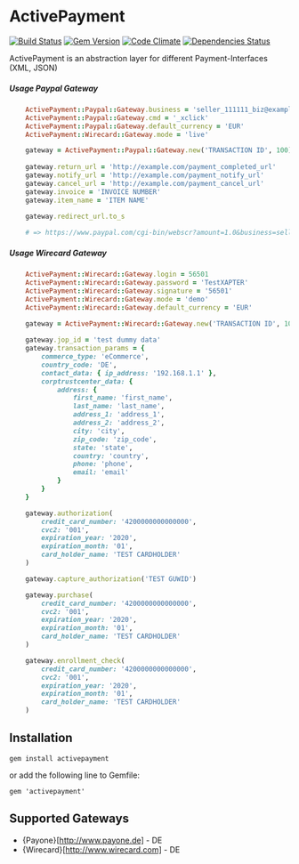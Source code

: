 ActivePayment
=============

[![Build Status](https://api.travis-ci.org/aklaiber/activepayment.svg)][travis]
[![Gem Version](http://img.shields.io/gem/v/activepayment.svg)][gem]
[![Code Climate](http://img.shields.io/codeclimate/github/aklaiber/activepayment.svg)][codeclimate]
[![Dependencies Status](http://img.shields.io/gemnasium/aklaiber/activepayment.svg)][gemnasium]

[travis]: https://travis-ci.org/aklaiber/activepayment
[gem]: https://rubygems.org/gems/activepayment
[codeclimate]: https://codeclimate.com/github/aklaiber/activepayment
[gemnasium]: https://gemnasium.com/aklaiber/activepayment


ActivePayment is an abstraction layer for different Payment-Interfaces (XML, JSON)

##### Usage Paypal Gateway 

``` ruby
    ActivePayment::Paypal::Gateway.business = 'seller_111111_biz@example.com'
    ActivePayment::Paypal::Gateway.cmd = '_xclick'
    ActivePayment::Paypal::Gateway.default_currency = 'EUR'
    ActivePayment::Wirecard::Gateway.mode = 'live'
```

``` ruby
    gateway = ActivePayment::Paypal::Gateway.new('TRANSACTION ID', 100)
  
    gateway.return_url = 'http://example.com/payment_completed_url'
    gateway.notify_url = 'http://example.com/payment_notify_url'
    gateway.cancel_url = 'http://example.com/payment_cancel_url'
    gateway.invoice = 'INVOICE NUMBER'
    gateway.item_name = 'ITEM NAME'

    gateway.redirect_url.to_s 
  
    # => https://www.paypal.com/cgi-bin/webscr?amount=1.0&business=seller_111111_biz%40example.com&cancel_return=http%3A%2F%2Fexample.com%2Fpayment_cancel_url&cmd=_xclick&currency_code=EUR&invoice=INVOICE+NUMBER&item_name=ITEM+NAME&notify_url=http%3A%2F%2Fexample.com%2Fpayment_notify_url&return=http%3A%2F%2Fexample.com%2Fpayment_completed_url
```

##### Usage Wirecard Gateway 

``` ruby
    ActivePayment::Wirecard::Gateway.login = 56501
    ActivePayment::Wirecard::Gateway.password = 'TestXAPTER'
    ActivePayment::Wirecard::Gateway.signature = '56501'
    ActivePayment::Wirecard::Gateway.mode = 'demo'
    ActivePayment::Wirecard::Gateway.default_currency = 'EUR'
```

``` ruby
    gateway = ActivePayment::Wirecard::Gateway.new('TRANSACTION ID', 100)
  
    gateway.jop_id = 'test dummy data'
    gateway.transaction_params = { 
        commerce_type: 'eCommerce',
        country_code: 'DE',
        contact_data: { ip_address: '192.168.1.1' },
        corptrustcenter_data: {
            address: {
                first_name: 'first_name',
                last_name: 'last_name',
                address_1: 'address_1',
                address_2: 'address_2',
                city: 'city',
                zip_code: 'zip_code',
                state: 'state',
                country: 'country',
                phone: 'phone',
                email: 'email'
            }
        }
    }
```

``` ruby
    gateway.authorization(
        credit_card_number: '4200000000000000', 
        cvc2: '001', 
        expiration_year: '2020', 
        expiration_month: '01', 
        card_holder_name: 'TEST CARDHOLDER'
    )
```

``` ruby
    gateway.capture_authorization('TEST GUWID')
```

``` ruby
    gateway.purchase(
        credit_card_number: '4200000000000000', 
        cvc2: '001', 
        expiration_year: '2020', 
        expiration_month: '01', 
        card_holder_name: 'TEST CARDHOLDER'
    )    
```    

``` ruby
    gateway.enrollment_check(
        credit_card_number: '4200000000000000', 
        cvc2: '001', 
        expiration_year: '2020', 
        expiration_month: '01', 
        card_holder_name: 'TEST CARDHOLDER'    
    )
``` 

Installation
-----------------

    gem install activepayment

or add the following line to Gemfile:

    gem 'activepayment'


Supported Gateways
-----------------

* {Payone}[http://www.payone.de] - DE
* {Wirecard}[http://www.wirecard.com] - DE



